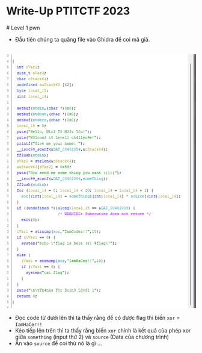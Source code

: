 <h1>Write-Up PTITCTF 2023</h1>
# Level 1 pwn

- Đầu tiên chúng ta quăng file vào Ghidra để coi mã giả.

<br>
<img src="./pseudo-code.png" alt="pseudo-code"/>
<br>

- Đọc code từ dưới lên thì ta thấy rằng để có được flag thì biến `xor` = `IamHaCer!!`
- Kéo tiếp lên trên thì ta thấy rằng biến `xor` chính là kết quả của phép xor giữa `something` (input thứ 2) và `source` (Data của chương trình)
- Ấn vào `source` để coi thử nó là gì ...
